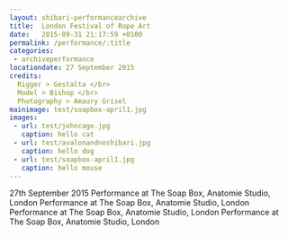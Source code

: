 ```yaml
---
layout: shibari-performancearchive
title:  London Festival of Rope Art
date:   2015-09-31 21:17:59 +0100
permalink: /performance/:title
categories:
 - archiveperformance
locationdate: 27 September 2015
credits:
  Rigger > Gestalta </br>
  Model > Bishop </br>
  Photography > Amaury Grisel
mainimage: test/soapbox-april1.jpg
images:
 - url: test/johncage.jpg
   caption: hello cat
 - url: test/avalonandnoshibari.jpg
   caption: hello dog
 - url: test/soapbox-april1.jpg
   caption: hello mouse
---
```

27th September 2015
Performance at The Soap Box, Anatomie Studio, London Performance at The Soap Box, Anatomie Studio, London Performance at The Soap Box, Anatomie Studio, London Performance at The Soap Box, Anatomie Studio, London
